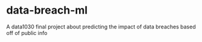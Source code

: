 # data-breach-ml
A data1030 final project about predicting the impact of data breaches based off of public info

